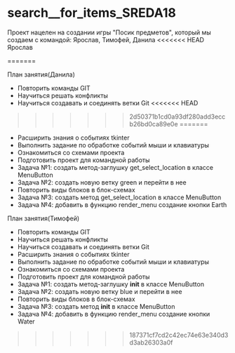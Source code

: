 # search__for_items_SREDA18
Проект нацелен на создании игры "Посик предметов", который мы создаем с командой: Ярослав, Тимофей, Данила
<<<<<<< HEAD
Ярослав 

=======

План занятия(Данила)
- Повторить команды GIT
- Научиться решать конфликты
- Научиться создавать и соединять ветки Git
<<<<<<< HEAD
>>>>>>> 2d50371b1cd0a93df280add3eccb26bd0ca89e0e
=======
- Расширить знания о событиях tkinter
- Выполнить задание по обработке событий мыши и клавиатуры
- Ознакомиться со схемами проекта
- Подготовить проект для командной работы
- Задача  №1:  создать  метод-заглушку  get_select_location  в  классе 
MenuButton
- Задача №2: создать новую ветку green и перейти в нее
- Повторить виды блоков в блок-схемах
- Задача №3: создать метод  get_select_location в классе MenuButton
- Задача №4: добавить в функцию render_menu создание кнопки Earth

План занятия(Тимофей)
- Повторить команды GIT
- Научиться решать конфликты
- Научиться создавать и соединять ветки Git
- Расширить знания о событиях tkinter
- Выполнить задание по обработке событий мыши и клавиатуры
- Ознакомиться со схемами проекта
- Подготовить проект для командной работы
- Задача №1: создать метод-заглушку __init__ в классе MenuButton
- Задача №2: создать новую ветку blue и перейти в нее
- Повторить виды блоков в блок-схемах
- Задача №3: создать метод  __init__ в классе MenuButton
- Задача №4: добавить в функцию render_menu создание кнопки Water

>>>>>>> 187371cf7cd2c42ec74e63e340d3d3ab26303a0f

